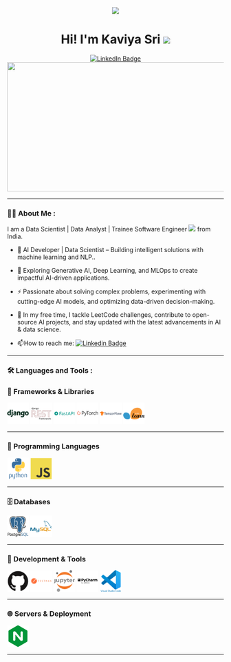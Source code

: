 <div id="header" align="center">
  <img src="https://media.giphy.com/media/M9gbBd9nbDrOTu1Mqx/giphy.gif" width="100"/>
  <h1>
  Hi! I'm Kaviya Sri
  <img src="https://media.giphy.com/media/hvRJCLFzcasrR4ia7z/giphy.gif" width="30px"/>
</h1>
</div>

<div id="badges" align="center">
  <a href="https://www.linkedin.com/in/kaviya-sri-muthaiah/">
    <img src="https://img.shields.io/badge/LinkedIn-blue?style=for-the-badge&logo=linkedin&logoColor=white" alt="LinkedIn Badge"/>
  </a>
</div>

<div align="center">
  <img src="https://media.giphy.com/media/dWesBcTLavkZuG35MI/giphy.gif" width="600" height="300"/>
</div>

---

### :woman_technologist: About Me :
I am a Data Scientist | Data Analyst | Trainee Software Engineer <img src="https://media.giphy.com/media/WUlplcMpOCEmTGBtBW/giphy.gif" width="30"> from India.

- :telescope: AI Developer | Data Scientist – Building intelligent solutions with machine learning and NLP..

- :seedling: Exploring Generative AI, Deep Learning, and MLOps to create impactful AI-driven applications.

- :zap: Passionate about solving complex problems, experimenting with cutting-edge AI models, and optimizing data-driven decision-making.

- 🚀 In my free time, I tackle LeetCode challenges, contribute to open-source AI projects, and stay updated with the latest advancements in AI & data science.

- :mailbox:How to reach me: [![Linkedin Badge](https://img.shields.io/badge/-LinkedIn-blue?style=flat&logo=Linkedin&logoColor=white)](https://www.linkedin.com/in/kaviya-sri-muthaiah/)

---

### :hammer_and_wrench: Languages and Tools :


### 🚀 Frameworks & Libraries  
<div>
  <img src="https://github.com/devicons/devicon/blob/master/icons/django/django-plain-wordmark.svg" title="Django" alt="Django" width="50" height="50"/> 
  <img src="https://github.com/devicons/devicon/blob/master/icons/djangorest/djangorest-original-wordmark.svg" title="Django RestFramework" alt="Django RestFramework" width="50" height="50"/> 
  <img src="https://github.com/devicons/devicon/blob/master/icons/fastapi/fastapi-original-wordmark.svg" title="FastAPI" alt="FastAPI" width="50" height="50"/> 
  <img src="https://github.com/devicons/devicon/blob/master/icons/pytorch/pytorch-original-wordmark.svg" title="PyTorch" alt="PyTorch" width="50" height="50"/> 
  <img src="https://github.com/devicons/devicon/blob/master/icons/tensorflow/tensorflow-original-wordmark.svg" title="TensorFlow" alt="TensorFlow" width="50" height="50"/> 
  <img src="https://github.com/devicons/devicon/blob/master/icons/scikitlearn/scikitlearn-original.svg" title="ScikitLearn" alt="ScikitLearn" width="50" height="50"/>
</div>

---

### 📝 Programming Languages   
<div>
  <img src="https://github.com/devicons/devicon/blob/master/icons/python/python-original-wordmark.svg" title="Python" alt="Python" width="50" height="50"/> 
  <img src="https://github.com/devicons/devicon/blob/master/icons/javascript/javascript-original.svg" title="JavaScript" alt="JavaScript" width="50" height="50"/>
</div>

---

### 🗄️ Databases  
<div>
  <img src="https://github.com/devicons/devicon/blob/master/icons/postgresql/postgresql-original-wordmark.svg" title="PostgreSQL" alt="PostgreSQL" width="50" height="50"/> 
  <img src="https://github.com/devicons/devicon/blob/master/icons/mysql/mysql-original-wordmark.svg" title="MySQL" alt="MySQL" width="50" height="50"/>
</div>

---

### 🔧 Development & Tools   
<div>
  <img src="https://github.com/devicons/devicon/blob/master/icons/github/github-original.svg" title="GitHub" alt="GitHub" width="50" height="50"/> 
  <img src="https://github.com/devicons/devicon/blob/master/icons/postman/postman-original-wordmark.svg" title="Postman" alt="Postman" width="50" height="50"/> 
  <img src="https://github.com/devicons/devicon/blob/master/icons/jupyter/jupyter-original-wordmark.svg" title="Jupyter Notebook" alt="Jupyter Notebook" width="50" height="50"/> 
  <img src="https://github.com/devicons/devicon/blob/master/icons/pycharm/pycharm-original-wordmark.svg" title="PyCharm" alt="PyCharm" width="50" height="50"/> 
  <img src="https://github.com/devicons/devicon/blob/master/icons/vscode/vscode-original-wordmark.svg" title="VSCode" alt="VSCode" width="50" height="50"/>
</div>

---

### 🌐 Servers & Deployment   
<div>
  <img src="https://github.com/devicons/devicon/blob/master/icons/nginx/nginx-original.svg" title="Nginx" alt="Nginx" width="50" height="50"/>
</div>

---
